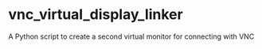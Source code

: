 # vnc_virtual_display_linker
A Python script to create a second virtual monitor for connecting with VNC
